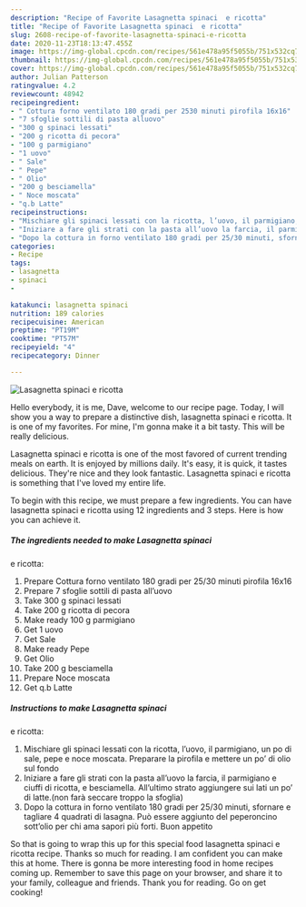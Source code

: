 ```yaml
---
description: "Recipe of Favorite Lasagnetta spinaci  e ricotta"
title: "Recipe of Favorite Lasagnetta spinaci  e ricotta"
slug: 2608-recipe-of-favorite-lasagnetta-spinaci-e-ricotta
date: 2020-11-23T18:13:47.455Z
image: https://img-global.cpcdn.com/recipes/561e478a95f5055b/751x532cq70/lasagnetta-spinaci-e-ricotta-recipe-main-photo.jpg
thumbnail: https://img-global.cpcdn.com/recipes/561e478a95f5055b/751x532cq70/lasagnetta-spinaci-e-ricotta-recipe-main-photo.jpg
cover: https://img-global.cpcdn.com/recipes/561e478a95f5055b/751x532cq70/lasagnetta-spinaci-e-ricotta-recipe-main-photo.jpg
author: Julian Patterson
ratingvalue: 4.2
reviewcount: 48942
recipeingredient:
- " Cottura forno ventilato 180 gradi per 2530 minuti pirofila 16x16"
- "7 sfoglie sottili di pasta alluovo"
- "300 g spinaci lessati"
- "200 g ricotta di pecora"
- "100 g parmigiano"
- "1 uovo"
- " Sale"
- " Pepe"
- " Olio"
- "200 g besciamella"
- " Noce moscata"
- "q.b Latte"
recipeinstructions:
- "Mischiare gli spinaci lessati con la ricotta, l’uovo, il parmigiano, un po di sale, pepe e noce moscata. Preparare la pirofila e mettere un po’ di olio sul fondo"
- "Iniziare a fare gli strati con la pasta all’uovo la farcia, il parmigiano e ciuffi di ricotta, e besciamella. All’ultimo strato aggiungere sui lati un po’ di latte.(non farà seccare troppo la sfoglia)"
- "Dopo la cottura in forno ventilato 180 gradi per 25/30 minuti, sfornare e tagliare 4 quadrati di lasagna. Può essere aggiunto del peperoncino sott’olio per chi ama sapori più forti. Buon appetito"
categories:
- Recipe
tags:
- lasagnetta
- spinaci
- 

katakunci: lasagnetta spinaci  
nutrition: 189 calories
recipecuisine: American
preptime: "PT19M"
cooktime: "PT57M"
recipeyield: "4"
recipecategory: Dinner

---
```



![Lasagnetta spinaci 
e ricotta](https://img-global.cpcdn.com/recipes/561e478a95f5055b/751x532cq70/lasagnetta-spinaci-e-ricotta-recipe-main-photo.jpg)

Hello everybody, it is me, Dave, welcome to our recipe page. Today, I will show you a way to prepare a distinctive dish, lasagnetta spinaci 
e ricotta. It is one of my favorites. For mine, I'm gonna make it a bit tasty. This will be really delicious.

Lasagnetta spinaci 
e ricotta is one of the most favored of current trending meals on earth. It is enjoyed by millions daily. It's easy, it is quick, it tastes delicious. They're nice and they look fantastic. Lasagnetta spinaci 
e ricotta is something that I've loved my entire life.




To begin with this recipe, we must prepare a few ingredients. You can have lasagnetta spinaci 
e ricotta using 12 ingredients and 3 steps. Here is how you can achieve it.

<!--inarticleads1-->

##### The ingredients needed to make Lasagnetta spinaci 
e ricotta:

1. Prepare  Cottura forno ventilato 180 gradi per 25/30 minuti pirofila 16x16
1. Prepare 7 sfoglie sottili di pasta all’uovo
1. Take 300 g spinaci lessati
1. Take 200 g ricotta di pecora
1. Make ready 100 g parmigiano
1. Get 1 uovo
1. Get  Sale
1. Make ready  Pepe
1. Get  Olio
1. Take 200 g besciamella
1. Prepare  Noce moscata
1. Get q.b Latte




<!--inarticleads2-->

##### Instructions to make Lasagnetta spinaci 
e ricotta:

1. Mischiare gli spinaci lessati con la ricotta, l’uovo, il parmigiano, un po di sale, pepe e noce moscata. Preparare la pirofila e mettere un po’ di olio sul fondo
1. Iniziare a fare gli strati con la pasta all’uovo la farcia, il parmigiano e ciuffi di ricotta, e besciamella. All’ultimo strato aggiungere sui lati un po’ di latte.(non farà seccare troppo la sfoglia)
1. Dopo la cottura in forno ventilato 180 gradi per 25/30 minuti, sfornare e tagliare 4 quadrati di lasagna. Può essere aggiunto del peperoncino sott’olio per chi ama sapori più forti. Buon appetito




So that is going to wrap this up for this special food lasagnetta spinaci 
e ricotta recipe. Thanks so much for reading. I am confident you can make this at home. There is gonna be more interesting food in home recipes coming up. Remember to save this page on your browser, and share it to your family, colleague and friends. Thank you for reading. Go on get cooking!
